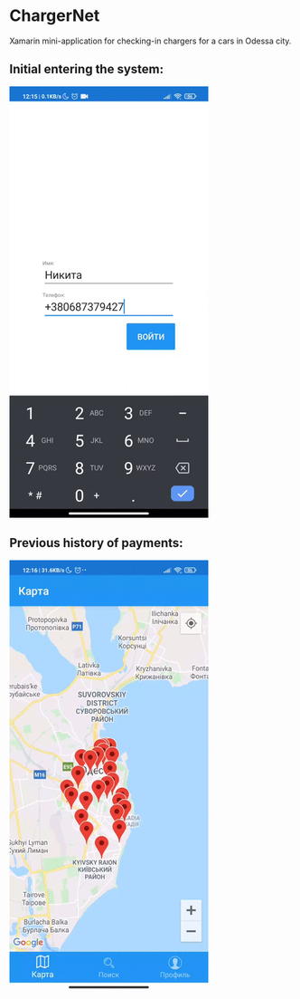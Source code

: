 # ChargerNet
Xamarin mini-application for checking-in chargers for a cars in Odessa city.

## Initial entering the system:
![](https://raw.githubusercontent.com/bladehero/ChargerNet/master/ChargerNet/Media/Part_1.gif)

## Previous history of payments:
![](https://raw.githubusercontent.com/bladehero/ChargerNet/master/ChargerNet/Media/Part_2.gif)

